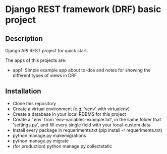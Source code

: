 # Django REST framework (DRF) basic project

## Description

Django API REST project for quick start.

The  apps of this projects are:
* app1: Simple example app about to-dos and notes for showing the different types of views in DRF

## Installation

* Clone this repository
* Create a virtual environment (e.g.:'venv' with virtualenv)
* Create a database in your local RDBMS for this project
* Create a '.env' from 'env-variables-example.txt', in the same folder that 'settings.py', and fill every single field with your local-custom data
* Install every package in requeriments.txt (pip install -r requeriments.txt)
* python manage.py makemigrations
* python manage.py migrate
* (for production) python manage.py collectstatic
